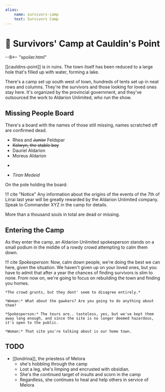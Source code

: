 ```yaml
---
alias:
    name: survivors-camp
    text: Survivors Camp
---
```

# 🔐 Survivors' Camp at Cauldin's Point

--8<-- "spoiler.html"

[[cauldins-point]] is in ruins. The town itself has been reduced to a large hole that's filled up with water, forming a lake.

There's a camp set up south west of town, hundreds of tents set up in neat rows and columns. They're the survivors and those looking for loved ones stay here. It's organized by the provincial government, and they've outsourced the work to Aldarion Unlimited, who run the show.

## Missing People Board

There's a board with the names of those still missing, names scratched off are confirmed dead.

- Rhea and ~~Junior~~ Feldspar
- ~~Kolwyn, the stable boy~~
- Dauriel Aldarion
- Moreus Aldarion
- ~~~Grottle~~~
- *Tiran Medeid*

On the pole holding the board:

!!! cite "Notice"
    Any information about the origins of the events of the 7th of Lirrai last year will be greatly rewarded by the Aldarion Unlimited company. Speak to Commander XYZ in the camp for details.

More than a thousand souls in total are dead or missing.

## Entering the Camp

As they enter the camp, an Aldarion Unlimited spokesperson stands on a small podium in the middle of a rowdy crowd attempting to calm them down.

!!! cite
    *Spokesperson:* Now, calm down people, we're doing the best we can here, given the situation. We haven't given up on your loved ones, but you have to admit that after a year the chances of finding survivors is slim to none. From now on, we're going to focus on rebuilding the town and finding you homes.

    *The crowd grunts, but they dont' seem to disagree entirely.*

    *Woman:* What about the gawkers? Are you going to do anything about them?

    *Spokesperson:* The tours are.. tasteless, yes, but we've kept them away long enough, and since the site is no longer deemed hazardous, it's open to the public.

    *Woman:* That site you're talking about is our home town.

## TODO

- [[londrina]], the priestess of Melora
  - she's hobbling through the camp
  - Lost a leg, she's limping and encrusted with obsidian.
  - She's the continued target of insults and scorn in the camp
  - Regardless, she continues to heal and help others in service of Melora
